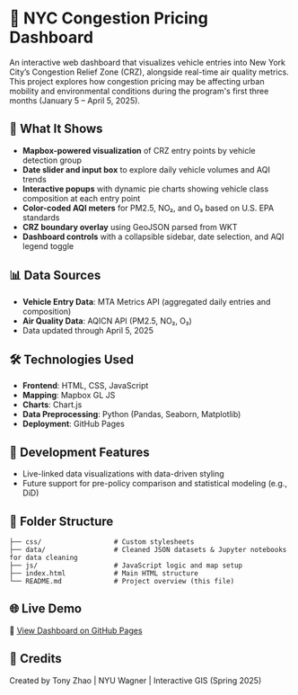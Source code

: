 # 🗽 NYC Congestion Pricing Dashboard

An interactive web dashboard that visualizes vehicle entries into New York City’s Congestion Relief Zone (CRZ), alongside real-time air quality metrics. This project explores how congestion pricing may be affecting urban mobility and environmental conditions during the program's first three months (January 5 – April 5, 2025).

## 🚦 What It Shows

- **Mapbox-powered visualization** of CRZ entry points by vehicle detection group
- **Date slider and input box** to explore daily vehicle volumes and AQI trends
- **Interactive popups** with dynamic pie charts showing vehicle class composition at each entry point
- **Color-coded AQI meters** for PM2.5, NO₂, and O₃ based on U.S. EPA standards
- **CRZ boundary overlay** using GeoJSON parsed from WKT
- **Dashboard controls** with a collapsible sidebar, date selection, and AQI legend toggle

## 📊 Data Sources

- **Vehicle Entry Data**: MTA Metrics API (aggregated daily entries and composition)
- **Air Quality Data**: AQICN API (PM2.5, NO₂, O₃)
- Data updated through April 5, 2025

## 🛠 Technologies Used

- **Frontend**: HTML, CSS, JavaScript
- **Mapping**: Mapbox GL JS
- **Charts**: Chart.js
- **Data Preprocessing**: Python (Pandas, Seaborn, Matplotlib)
- **Deployment**: GitHub Pages

## 🧪 Development Features

- Live-linked data visualizations with data-driven styling
- Future support for pre-policy comparison and statistical modeling (e.g., DiD)

## 📁 Folder Structure

```
├── css/                  # Custom stylesheets
├── data/                 # Cleaned JSON datasets & Jupyter notebooks for data cleaning
├── js/                   # JavaScript logic and map setup
├── index.html            # Main HTML structure
└── README.md             # Project overview (this file)
```

## 🌐 Live Demo

📍 [View Dashboard on GitHub Pages](https://tonybzzhao.github.io/crz-dashboard)

## 📝 Credits

Created by Tony Zhao | NYU Wagner | Interactive GIS (Spring 2025)